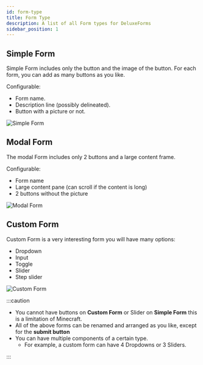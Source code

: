 ```yaml
---
id: form-type
title: Form Type
description: A list of all Form types for DeluxeForms
sidebar_position: 1
---
```


## Simple Form

Simple Form includes only the button and the image of the button. For each form, you can add as many buttons as you like.

Configurable:

- Form name.
- Description line (possibly delineated).
- Button with a picture or not.

![Simple Form](https://media.discordapp.net/attachments/1102133845341507594/1111501147572805632/spaces2FX1OUPm3fOWD1pikUv6Gk2Fuploads2FgYgv3tTUNSL0q0pjExq42Fimage.png?width=300&height=266)

## Modal Form

The modal Form includes only 2 buttons and a large content frame.

Configurable:

- Form name
- Large content pane (can scroll if the content is long)
- 2 buttons without the picture

![Modal Form](https://media.discordapp.net/attachments/1102133845341507594/1111501171648110632/spaces2FX1OUPm3fOWD1pikUv6Gk2Fuploads2F4vyh4VRGEnF3UhvTdXzD2Fimage.png?width=300&height=245)

## Custom Form

Custom Form is a very interesting form you will have many options:

- Dropdown
- Input
- Toggle
- Slider
- Step slider

![Custom Form](https://media.discordapp.net/attachments/1102133845341507594/1111501188911874098/spaces2FX1OUPm3fOWD1pikUv6Gk2Fuploads2FQAocqCWZfPYDizouzKVh2Fimage.png?width=300&height=266)

:::caution

- You cannot have buttons on **Custom Form** or Slider on **Simple Form** this is a limitation of Minecraft.
- All of the above forms can be renamed and arranged as you like, except for the **submit button**
- You can have multiple components of a certain type.
  + For example, a custom form can have 4 Dropdowns or 3 Sliders.

:::


